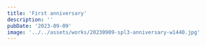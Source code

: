 ```yaml
---
title: 'First anniversary'
description: ''
pubDate: '2023-09-09'
image: '../../assets/works/20230909-spl3-anniversary-w1440.jpg'
---
```


